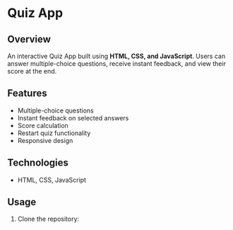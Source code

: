 # Quiz App 

## Overview
An interactive Quiz App built using **HTML, CSS, and JavaScript**. Users can answer multiple-choice questions, receive instant feedback, and view their score at the end.

## Features
- Multiple-choice questions
- Instant feedback on selected answers
- Score calculation
- Restart quiz functionality
- Responsive design

## Technologies
- HTML, CSS, JavaScript

## Usage
1. Clone the repository:
